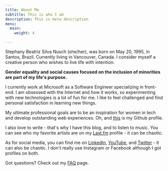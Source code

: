 ```yaml
---
title: About Me
subtitle: This is who I am
description: This is meta description
menu:
  main:
    weight: 4

---
```

Stephany Beatriz Silva Nusch (she/her), was born on May 20, 1995, in Santos, Brazil. Currently living in Vancouver, Canada. I consider myself a creative person who wishes to live life with intention.

  
**Gender equality and social causes focused on the inclusion of minorities are part of my life's purpose.**

I currently work at Microsoft as a Software Engineer specializing in front-end. I am obsessed with the Internet and how it works, so experimenting with new technologies is a lot of fun for me. I like to feel challenged and find personal satisfaction in learning new things.

My ultimate professional goals are to be an inspiration for women in tech and develop outstanding web experiences. Oh, and [this](https://github.com/stebsnusch) is my Github profile.

  
I also love to write - that's why I have this blog, and to listen to music. You can see who my favorite artists are on my [Last.fm](https://www.last.fm/user/chasedragons) profile - it can be chaotic.

  
As for social media, you can find me on [LinkedIn](https://www.linkedin.com/in/stephanynusch/), [YouTube](https://www.youtube.com/channel/UChWJKraH4Y-UtmhBST1gK2w), and [Twitter](https://twitter.com/stephdotjs) - it can also be chaotic. I don't really use Instagram or Facebook although I got profiles on both.

  
Got questions? Check out my [FAQ](/faq) page.